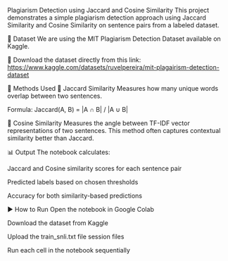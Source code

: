 Plagiarism Detection using Jaccard and Cosine Similarity
This project demonstrates a simple plagiarism detection approach using Jaccard Similarity and Cosine Similarity on sentence pairs from a labeled dataset.

📁 Dataset
We are using the MIT Plagiarism Detection Dataset available on Kaggle.

🔗 Download the dataset directly from this link:
https://www.kaggle.com/datasets/ruvelpereira/mit-plagairism-detection-dataset

🧠 Methods Used
🔹 Jaccard Similarity
Measures how many unique words overlap between two sentences.

Formula:
Jaccard(A, B) = |A ∩ B| / |A ∪ B|

🔹 Cosine Similarity
Measures the angle between TF-IDF vector representations of two sentences.
This method often captures contextual similarity better than Jaccard.

📊 Output
The notebook calculates:

Jaccard and Cosine similarity scores for each sentence pair

Predicted labels based on chosen thresholds

Accuracy for both similarity-based predictions

▶️ How to Run
Open the notebook in Google Colab

Download the dataset from Kaggle

Upload the train_snli.txt file session files

Run each cell in the notebook sequentially

